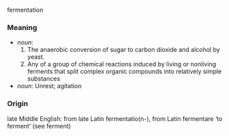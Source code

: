fermentation
### Meaning
+ _noun_:
   1. The anaerobic conversion of sugar to carbon dioxide and alcohol by yeast.
   2. Any of a group of chemical reactions induced by living or nonliving ferments that split complex organic compounds into relatively simple substances
+ _noun_: Unrest; agitation

### Origin

late Middle English: from late Latin fermentatio(n-), from Latin fermentare ‘to ferment’ (see ferment)
